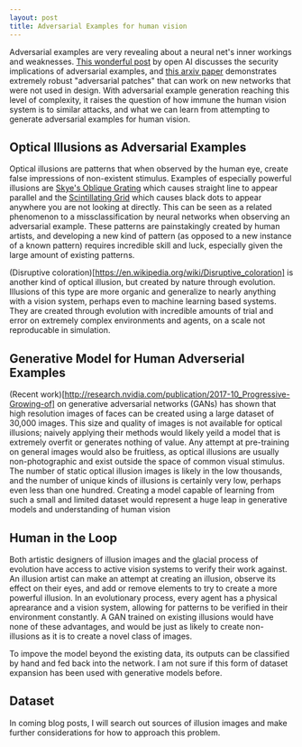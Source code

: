 ```yaml
---
layout: post
title: Adversarial Examples for human vision
---
```


Adversarial examples are very revealing about a neural net's inner workings and weaknesses. [This wonderful post](https://blog.openai.com/adversarial-example-research/) by open AI discusses the security implications of adversarial examples, and [this arxiv paper](https://arxiv.org/abs/1712.09665) demonstrates extremely robust "adversarial patches" that can work on new networks that were not used in design. With adversarial example generation reaching this level of complexity, it raises the question of how immune the human vision system is to similar attacks, and what we can learn from attempting to generate adversarial examples for human vision.

## Optical Illusions as Adversarial Examples ##
 
Optical illusions are patterns that when observed by the human eye, create false impressions of non-existent stimulus. Examples of especially powerful illusions are [Skye's Oblique Grating](http://www.michaelbach.de/ot/lum-scGrid/index.html) which causes straight line to appear parallel and the [Scintillating Grid](http://www.michaelbach.de/ot/lum-scGrid/index.html) which causes black dots to appear anywhere you are not looking at directly. This can be seen as a related phenomenon to a missclassification by neural networks when observing an adversarial example. These patterns are painstakingly created by human artists, and developing a new kind of pattern (as opposed to a new instance of a known pattern) requires incredible skill and luck, especially given the large amount of existing patterns. 

(Disruptive coloration)[https://en.wikipedia.org/wiki/Disruptive_coloration] is another kind of optical illusion, but created by nature through evolution. Illusions of this type are more organic and generalize to nearly anything with a vision system, perhaps even to machine learning based systems. They are created through evolution with incredible amounts of trial and error on extremely complex environments and agents, on a scale not reproducable in simulation.

## Generative Model for Human Adverserial Examples ## 

(Recent work)[http://research.nvidia.com/publication/2017-10_Progressive-Growing-of] on generative adversarial networks (GANs) has shown that high resolution images of faces can be created using a large dataset of 30,000 images. This size and quality of images is not available for optical illusions; naively applying their methods would likely yeild a model that is extremely overfit or generates nothing of value. Any attempt at pre-training on general images would also be fruitless, as optical illusions are usually non-photographic and exist outside the space of common visual stimulus. The number of static optical illusion images is likely in the low thousands, and the number of unique kinds of illusions is certainly very low, perhaps even less than one hundred. Creating a model capable of learning from such a small and limited dataset would represent a huge leap in generative models and understanding of human vision

## Human in the Loop ##
Both artistic designers of illusion images and the glacial process of evolution have access to active vision systems to verify their work against. An illusion artist can make an attempt at creating an illusion, observe its effect on their eyes, and add or remove elements to try to create a more powerful illusion. In an evolutionary process, every agent has a physical aprearance and a vision system, allowing for patterns to be verified in their environment constantly. A GAN trained on existing illusions would have none of these advantages, and would be just as likely to create non-illusions as it is to create a novel class of images. 

To impove the model beyond the existing data, its outputs can be classified by hand and fed back into the network. I am not sure if this form of dataset expansion has been used with generative models before.

## Dataset ##
In coming blog posts, I will search out sources of illusion images and make further considerations for how to approach this problem.
